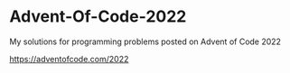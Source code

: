 # Advent-Of-Code-2022
My solutions for programming problems posted on Advent of Code 2022

https://adventofcode.com/2022

